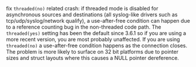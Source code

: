 fix `threaded(no)` related crash: if threaded mode is disabled for
asynchronous sources and destinations (all syslog-like drivers such as
tcp/udp/syslog/network qualify), a use-after-free condition can happen due
to a reference counting bug in the non-threaded code path.  The
`threaded(yes)` setting has been the default since 3.6.1 so if you are using
a more recent version, you are most probably unaffected.  If you are using
`threaded(no)` a use-after-free condition happens as the connection closes.
The problem is more likely to surface on 32 bit platforms due to pointer
sizes and struct layouts where this causes a NULL pointer dereference.
